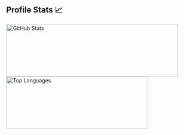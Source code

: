## Profile Stats 📈
<div>
  <a href="https://github.com/natalialoyo">
  <img height="140em" width="460em" alt="GitHub Stats" src="https://github-readme-stats.vercel.app/api?username=natalialoyo&hide_title=true&hide=prs&show_icons=true&bg_color=000&border_color=e5ad92&icon_color=e5ad92&text_color=f5f5f5&theme=dark"/>
  <img height="140em" width="380em" alt="Top Languages" src="https://github-readme-stats.vercel.app/api/top-langs/?username=natalialoyo&layout=compact&bg_color=000&border_color=e5ad92&text_color=f5f5f5&theme=dark"/>
</div>
